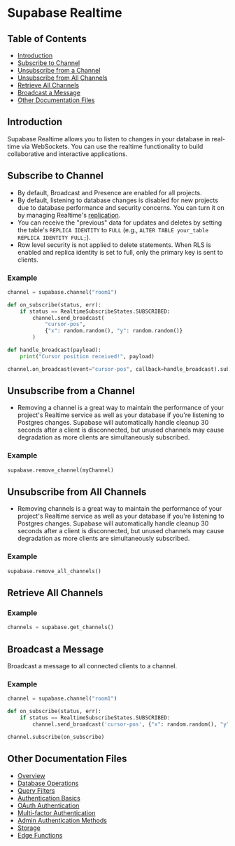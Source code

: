 # Supabase Realtime

## Table of Contents
- [Introduction](#introduction)
- [Subscribe to Channel](#subscribe-to-channel)
- [Unsubscribe from a Channel](#unsubscribe-from-a-channel)
- [Unsubscribe from All Channels](#unsubscribe-from-all-channels)
- [Retrieve All Channels](#retrieve-all-channels)
- [Broadcast a Message](#broadcast-a-message)
- [Other Documentation Files](#other-documentation-files)

## Introduction

Supabase Realtime allows you to listen to changes in your database in real-time via WebSockets. You can use the realtime functionality to build collaborative and interactive applications.

## Subscribe to Channel

- By default, Broadcast and Presence are enabled for all projects.
- By default, listening to database changes is disabled for new projects due to database performance and security concerns. You can turn it on by managing Realtime's [replication](https://supabase.com/docs/guides/api#realtime-api-overview).
- You can receive the "previous" data for updates and deletes by setting the table's `REPLICA IDENTITY` to `FULL` (e.g., `ALTER TABLE your_table REPLICA IDENTITY FULL;`).
- Row level security is not applied to delete statements. When RLS is enabled and replica identity is set to full, only the primary key is sent to clients.

### Example

```python
channel = supabase.channel("room1")

def on_subscribe(status, err):
    if status == RealtimeSubscribeStates.SUBSCRIBED:
        channel.send_broadcast(
            "cursor-pos", 
            {"x": random.random(), "y": random.random()}
        )

def handle_broadcast(payload):
    print("Cursor position received!", payload)

channel.on_broadcast(event="cursor-pos", callback=handle_broadcast).subscribe(on_subscribe)
```

## Unsubscribe from a Channel

- Removing a channel is a great way to maintain the performance of your project's Realtime service as well as your database if you're listening to Postgres changes. Supabase will automatically handle cleanup 30 seconds after a client is disconnected, but unused channels may cause degradation as more clients are simultaneously subscribed.

### Example

```python
supabase.remove_channel(myChannel)
```

## Unsubscribe from All Channels

- Removing channels is a great way to maintain the performance of your project's Realtime service as well as your database if you're listening to Postgres changes. Supabase will automatically handle cleanup 30 seconds after a client is disconnected, but unused channels may cause degradation as more clients are simultaneously subscribed.

### Example

```python
supabase.remove_all_channels()
```

## Retrieve All Channels

### Example

```python
channels = supabase.get_channels()
```

## Broadcast a Message

Broadcast a message to all connected clients to a channel.

### Example

```python
channel = supabase.channel("room1")

def on_subscribe(status, err):
    if status == RealtimeSubscribeStates.SUBSCRIBED:
        channel.send_broadcast('cursor-pos', {"x": random.random(), "y": random.random()})

channel.subscribe(on_subscribe)
```

## Other Documentation Files

- [Overview](./supabase_overview.md)
- [Database Operations](./supabase_database.md)
- [Query Filters](./supabase_filters.md)
- [Authentication Basics](./supabase_auth_basics.md)
- [OAuth Authentication](./supabase_auth_oauth.md)
- [Multi-factor Authentication](./supabase_auth_mfa.md)
- [Admin Authentication Methods](./supabase_auth_admin.md)
- [Storage](./supabase_storage.md)
- [Edge Functions](./supabase_edge_functions.md)
